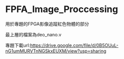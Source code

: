# FPFA_Image_Proccessing

用於專題的FPGA影像追蹤紅色物體的部分

最上層的檔案為deo_nano.v

專題下載url:https://drive.google.com/file/d/0B5OUuL-nG1umMURVTnNGSkxEUXM/view?usp=sharing
